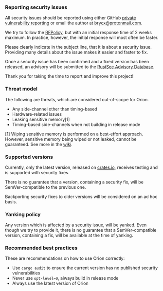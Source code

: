 ### Reporting security issues
All security issues should be reported using either GitHub [private vulnerability reporting](https://github.com/orion-rs/orion/security/advisories/new) or email the author at [brycx@protonmail.com](mailto:brycx@protonmail.com).

We try to follow the [RFPolicy](https://en.wikipedia.org/wiki/RFPolicy), but with an initial response time of 2 weeks maximum. In practice, however, the initial response will most often be faster.

Please clearly indicate in the subject line, that it is about a security issue. Providing many details about the issue makes it easier and faster to fix.

Once a security issue has been confirmed and a fixed version has been released, an advisory will be submitted to the [RustSec Advisory Database](https://rustsec.org/).

Thank you for taking the time to report and improve this project!

### Threat model
The following are threats, which are considered out-of-scope for Orion.

- Any side-channel other than timing-based
- Hardware-related issues
- Leaking sensitive memory[1]
- Timing-based side-channels when not building in release mode

[1] Wiping sensitive memory is performed on a best-effort approach. However, sensitive memory being wiped or not leaked, cannot be guaranteed. See more in the [wiki](https://github.com/orion-rs/orion/wiki/Security#memory).

### Supported versions
Currently, only the latest version, released on [crates.io](https://crates.io/crates/orion), receives testing and is supported with security fixes.

There is no guarantee that a version, containing a security fix, will be SemVer-compatible to the previous one.

Backporting security fixes to older versions will be considered on an ad hoc basis.

### Yanking policy
Any version which is affected by a security issue, will be yanked. Even though we try to provide it, there is no guarantee that a SemVer-compatible version, containing a fix, will be available at the time of yanking.

### Recommended best practices
These are recommendations on how to use Orion correctly:

- Use `cargo audit` to ensure the current version has no published security vulnerabilities
- Never use `opt-level=0`, always build in release mode
- Always use the latest version of Orion
